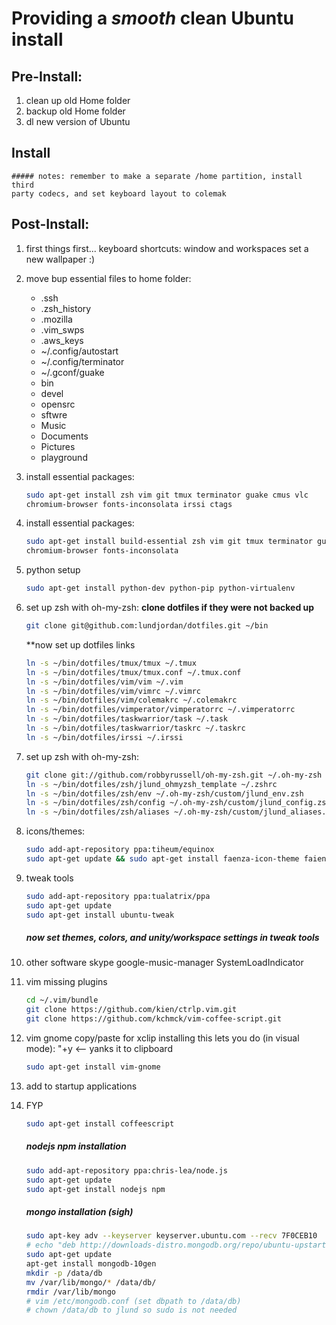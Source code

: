 # Providing a *smooth* clean Ubuntu install 

## Pre-Install:

1. clean up old Home folder
2. backup old Home folder
3. dl new version of Ubuntu

## Install
    ##### notes: remember to make a separate /home partition, install third
    party codecs, and set keyboard layout to colemak

## Post-Install:

1. first things first...
    keyboard shortcuts: window and workspaces
    set a new wallpaper :)

1. move bup essential files to home folder:
    - .ssh
    - .zsh_history
    - .mozilla
    - .vim_swps
    - .aws_keys
    - ~/.config/autostart
    - ~/.config/terminator
    - ~/.gconf/guake
    - bin
    - devel
    - opensrc
    - sftwre
    - Music
    - Documents
    - Pictures
    - playground

1. install essential packages:
    ```bash
    sudo apt-get install zsh vim git tmux terminator guake cmus vlc
    chromium-browser fonts-inconsolata irssi ctags
    ```

1. install essential packages:
    ```bash
    sudo apt-get install build-essential zsh vim git tmux terminator guake cmus vlc
    chromium-browser fonts-inconsolata
    ```

1. python setup
    ```bash
    sudo apt-get install python-dev python-pip python-virtualenv
    ```

1. set up zsh with oh-my-zsh:
    **clone dotfiles if they were not backed up**
    ```bash
    git clone git@github.com:lundjordan/dotfiles.git ~/bin
    ```

    **now set up dotfiles links
    ```bash
    ln -s ~/bin/dotfiles/tmux/tmux ~/.tmux
    ln -s ~/bin/dotfiles/tmux/tmux.conf ~/.tmux.conf
    ln -s ~/bin/dotfiles/vim/vim ~/.vim
    ln -s ~/bin/dotfiles/vim/vimrc ~/.vimrc
    ln -s ~/bin/dotfiles/vim/colemakrc ~/.colemakrc
    ln -s ~/bin/dotfiles/vimperator/vimperatorrc ~/.vimperatorrc
    ln -s ~/bin/dotfiles/taskwarrior/task ~/.task
    ln -s ~/bin/dotfiles/taskwarrior/taskrc ~/.taskrc
    ln -s ~/bin/dotfiles/irssi ~/.irssi
    ```

1. set up zsh with oh-my-zsh:
    ```bash
    git clone git://github.com/robbyrussell/oh-my-zsh.git ~/.oh-my-zsh
    ln -s ~/bin/dotfiles/zsh/jlund_ohmyzsh_template ~/.zshrc
    ln -s ~/bin/dotfiles/zsh/env ~/.oh-my-zsh/custom/jlund_env.zsh
    ln -s ~/bin/dotfiles/zsh/config ~/.oh-my-zsh/custom/jlund_config.zsh
    ln -s ~/bin/dotfiles/zsh/aliases ~/.oh-my-zsh/custom/jlund_aliases.zsh
    ```

1. icons/themes:
    ```bash
    sudo add-apt-repository ppa:tiheum/equinox
    sudo apt-get update && sudo apt-get install faenza-icon-theme faience-* 
    ```

1. tweak tools
    ```bash
    sudo add-apt-repository ppa:tualatrix/ppa
    sudo apt-get update
    sudo apt-get install ubuntu-tweak
    ```
    ##### now set themes, colors, and unity/workspace settings in tweak tools

1. other software
    skype google-music-manager SystemLoadIndicator

1. vim missing plugins
    ```bash
    cd ~/.vim/bundle
    git clone https://github.com/kien/ctrlp.vim.git
    git clone https://github.com/kchmck/vim-coffee-script.git
    ```

1. vim gnome copy/paste for xclip
    installing this lets you do (in visual mode): "+y <-- yanks it to clipboard
    ```bash
    sudo apt-get install vim-gnome
    ```

1. add to startup applications

1. FYP
    ```bash
    sudo apt-get install coffeescript
    ```

    ##### nodejs npm installation
    ```bash
    sudo add-apt-repository ppa:chris-lea/node.js
    sudo apt-get update
    sudo apt-get install nodejs npm
    ```

    ##### mongo installation (sigh)
    ```bash
    sudo apt-key adv --keyserver keyserver.ubuntu.com --recv 7F0CEB10
    # echo "deb http://downloads-distro.mongodb.org/repo/ubuntu-upstart dist 10gen" >> /etc/apt/sources.list.d/10gen.list
    sudo apt-get update
    apt-get install mongodb-10gen
    mkdir -p /data/db
    mv /var/lib/mongo/* /data/db/
    rmdir /var/lib/mongo
    # vim /etc/mongodb.conf (set dbpath to /data/db)
    # chown /data/db to jlund so sudo is not needed
    ```
